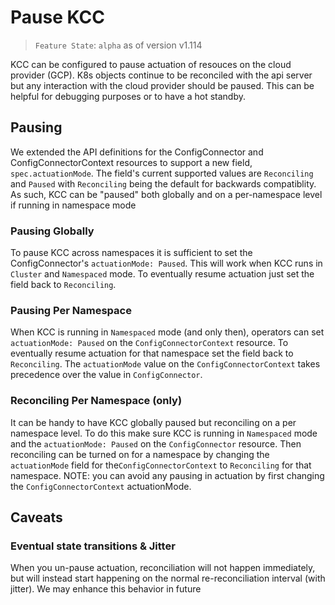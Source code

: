 # Pause KCC

> `Feature State`: `alpha` as of version v1.114

KCC can be configured to pause actuation of resouces on the cloud provider
(GCP). K8s objects continue to be reconciled with the api server but any
interaction with the cloud provider should be paused. This can be helpful for
debugging purposes or to have a hot standby.

## Pausing

We extended the API definitions for the ConfigConnector and ConfigConnectorContext resources to
support a new field, `spec.actuationMode`. The field's current supported values are `Reconciling`
and `Paused` with `Reconciling` being the default for backwards compatiblity.
As such, KCC can be "paused" both globally and on a per-namespace level if running in namespace mode

### Pausing Globally

To pause KCC across namespaces it is sufficient to set the ConfigConnector's `actuationMode: Paused`. This will work when KCC runs in `Cluster` and `Namespaced` mode. To eventually resume actuation just set the field back to `Reconciling`.

### Pausing Per Namespace

When KCC is running in `Namespaced` mode (and only then), operators can set
`actuationMode: Paused` on the  `ConfigConnectorContext` resource. To eventually
resume actuation for that namespace set the field back to `Reconciling`. The `actuationMode`
value on the `ConfigConnectorContext` takes precedence over the value in `ConfigConnector`.

### Reconciling Per Namespace (only)

It can be handy to have KCC globally paused but reconciling on a per
namespace level. To do this make sure KCC is running in `Namespaced` mode
and the `actuationMode: Paused` on the `ConfigConnector` resource. Then
reconciling can be turned on for a namespace by changing the `actuationMode`
field for the`ConfigConnectorContext` to `Reconciling` for that namespace.
NOTE: you can avoid any pausing in actuation by first changing the
`ConfigConnectorContext` actuationMode.

## Caveats

### Eventual state transitions & Jitter

When you un-pause actuation, reconciliation will not happen immediately, but will instead start happening on the normal re-reconciliation interval (with jitter). We may enhance this behavior in future 